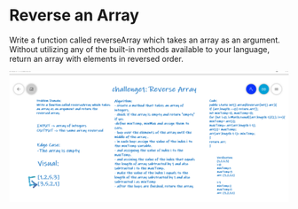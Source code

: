 # Reverse an Array
Write a function called reverseArray which takes an array as an argument.
Without utilizing any of the built-in methods available to your language,
return an array with elements in reversed order.

![whitBoard](challenge1ReverseArray.PNG)